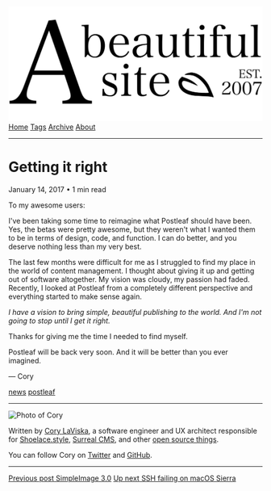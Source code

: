 <a href="../../index.html" class="header-link"><img src="../../images/logos/wordmark.svg" alt="A Beautiful Site" class="wordmark" /></a> <a href="../../index.html" class="nav-item">Home</a> <a href="../../tags/index.html" class="nav-item">Tags</a> <a href="../index.html" class="nav-item">Archive</a> <a href="../../about/index.html" class="nav-item">About</a>

---

# Getting it right

January 14, 2017 • 1 min read

To my awesome users:

I've been taking some time to reimagine what Postleaf should have been. Yes, the betas were pretty awesome, but they weren't what I wanted them to be in terms of design, code, and function. I can do better, and you deserve nothing less than my very best.

The last few months were difficult for me as I struggled to find my place in the world of content management. I thought about giving it up and getting out of software altogether. My vision was cloudy, my passion had faded. Recently, I looked at Postleaf from a completely different perspective and everything started to make sense again.

_I have a vision to bring simple, beautiful publishing to the world. And I'm not going to stop until I get it right._

Thanks for giving me the time I needed to find myself.

Postleaf will be back very soon. And it will be better than you ever imagined.

— Cory

<a href="../../tags/news/index.html" class="post-tag">news</a> <a href="../../tags/postleaf/index.html" class="post-tag">postleaf</a>

---

<img src="http://0.gravatar.com/avatar/bf1b3b95fd5b096a3592247c29667b33?s=512" alt="Photo of Cory" class="avatar avatar-small" />

Written by [Cory LaViska](../../index-4.html), a software engineer and UX architect responsible for [Shoelace.style](https://shoelace.style/), [Surreal CMS](https://www.surrealcms.com/), and other [open source things](https://github.com/claviska).

You can follow Cory on [Twitter](https://twitter.com/bgooonz) and [GitHub](https://github.com/claviska).

---

<a href="../simpleimage-3/index.html" class="post-nav-previous"><span class="small">Previous post</span> SimpleImage 3.0</a> <a href="../ssh-failing-on-macos-sierra/index.html" class="post-nav-next"><span class="small">Up next</span> SSH failing on macOS Sierra</a>
